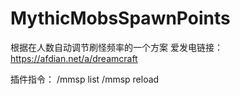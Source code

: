 # MythicMobsSpawnPoints
根据在人数自动调节刷怪频率的一个方案
爱发电链接：
https://afdian.net/a/dreamcraft

插件指令：
/mmsp list
/mmsp reload

